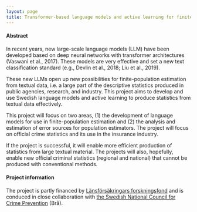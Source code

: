 ```yaml
---
layout: page
title: Transformer-based language models and active learning for finite-population estimation from textual data, with applications in crime statistics
---
```



#### Abstract

In recent years, new large-scale language models (LLM) have been developed based on deep neural networks with transformer architectures (Vaswani et al., 2017). These models are very effective and set a new text classification standard (e.g., Devlin et al., 2018; Liu et al., 2019). 

These new LLMs open up new possibilities for finite-population estimation from textual data, i.e. a large part of the descriptive statistics produced in public agencies, research, and industry. This project aims to develop and use Swedish language models and active learning to produce statistics from textual data effectively.

This project will focus on two areas, (1) the development of language models for use in finite-population estimation and (2) the analysis and estimation of error sources for population estimators. The project will focus on official crime statistics and its use in the insurance industry. 

If the project is successful, it will enable more efficient production of statistics from large textual material. The projects will also, hopefully, enable new official criminal statistics (regional and national) that cannot be produced with conventional methods.


#### Project information
The project is partly financed by [Länsförsäkringars forskningsfond](https://www.lansforsakringar.se/stockholm/privat/om-oss/hallbarhet--forskning/forskning/om-forskingsfonden/) and is conduced in close collaboration with [the Swedish National Council for Crime Prevention](https://bra.se/bra-in-english/home.html) (Brå).


